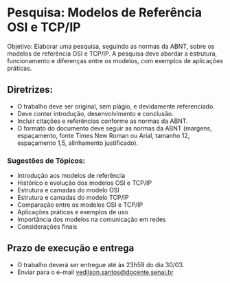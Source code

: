 # Pesquisa: Modelos de Referência OSI e TCP/IP
Objetivo: Elaborar uma pesquisa, seguindo as normas da ABNT, sobre os modelos de referência OSI e TCP/IP. A pesquisa deve abordar a estrutura, funcionamento e diferenças entre os modelos, com exemplos de aplicações práticas.

## Diretrizes:

- O trabalho deve ser original, sem plágio, e devidamente referenciado.
- Deve conter introdução, desenvolvimento e conclusão.
- Incluir citações e referências conforme as normas da ABNT.
- O formato do documento deve seguir as normas da ABNT (margens, espaçamento, fonte Times New Roman ou Arial, tamanho 12, espaçamento 1,5, alinhamento justificado).


### Sugestões de Tópicos:

- Introdução aos modelos de referência
- Histórico e evolução dos modelos OSI e TCP/IP
- Estrutura e camadas do modelo OSI
- Estrutura e camadas do modelo TCP/IP
- Comparação entre os modelos OSI e TCP/IP
- Aplicações práticas e exemplos de uso
- Importância dos modelos na comunicação em redes
- Considerações finais

## Prazo de execução e entrega

- O trabalho deverá ser entregue até às 23h59 do dia 30/03.
- Enviar para o e-mail vedilson.santos@docente.senai.br